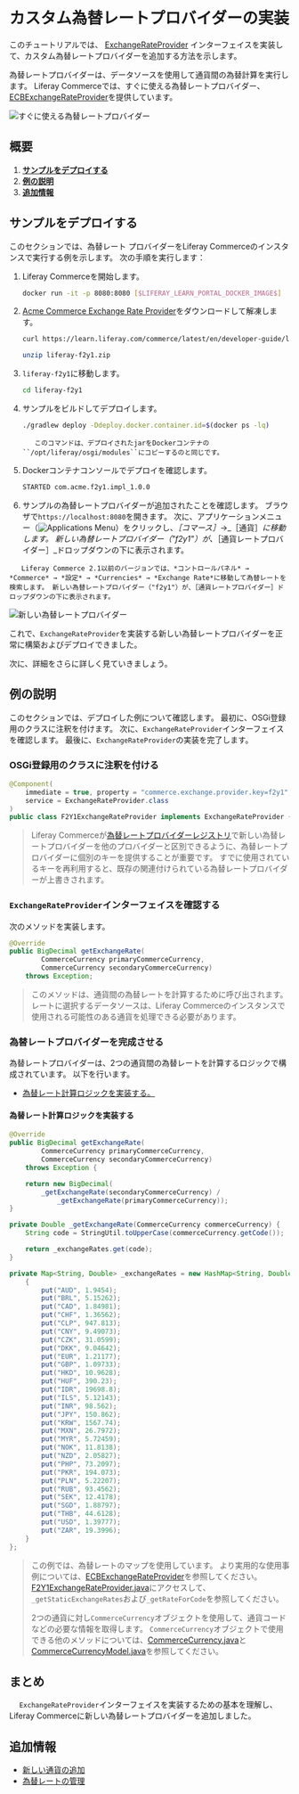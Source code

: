 # カスタム為替レートプロバイダーの実装

このチュートリアルでは、 [ExchangeRateProvider](https://github.com/liferay/liferay-portal/blob/[$LIFERAY_LEARN_PORTAL_GIT_TAG$]/modules/apps/commerce/commerce-currency-api/src/main/java/com/liferay/commerce/currency/util/ExchangeRateProvider.java) インターフェイスを実装して、カスタム為替レートプロバイダーを追加する方法を示します。

為替レートプロバイダーは、データソースを使用して通貨間の為替計算を実行します。 Liferay Commerceでは、すぐに使える為替レートプロバイダー、[ECBExchangeRateProvider](https://github.com/liferay/liferay-portal/blob/[$LIFERAY_LEARN_PORTAL_GIT_TAG$]/modules/apps/commerce/commerce-currency-service/src/main/java/com/liferay/commerce/currency/internal/util/ECBExchangeRateProvider.java)を提供しています。

![すぐに使える為替レートプロバイダー](./implementing-an-exchange-rate-provider/images/01.png "すぐに使える為替レートプロバイダー")

## 概要

1. [**サンプルをデプロイする**](#deploy-an-example)
1. [**例の説明**](#walk-through-the-example)
1. [**追加情報**](#additional-information)

## サンプルをデプロイする

このセクションでは、為替レート プロバイダーをLiferay Commerceのインスタンスで実行する例を示します。 次の手順を実行します：

1. Liferay Commerceを開始します。

    ```bash
    docker run -it -p 8080:8080 [$LIFERAY_LEARN_PORTAL_DOCKER_IMAGE$]
    ```

1. [Acme Commerce Exchange Rate Provider](./liferay-f2y1.zip)をダウンロードして解凍します。

    ```bash
    curl https://learn.liferay.com/commerce/latest/en/developer-guide/liferay-f2y1.zip -O
    ```

    ```bash
    unzip liferay-f2y1.zip
    ```

1. `liferay-f2y1`に移動します。

    ```bash
    cd liferay-f2y1
    ```

1. サンプルをビルドしてデプロイします。

    ```bash
    ./gradlew deploy -Ddeploy.docker.container.id=$(docker ps -lq)
    ```

    ```{note}
       このコマンドは、デプロイされたjarをDockerコンテナの ``/opt/liferay/osgi/modules``にコピーするのと同じです。
    ```

1. Dockerコンテナコンソールでデプロイを確認します。

    ```bash
    STARTED com.acme.f2y1.impl_1.0.0
    ```

1. サンプルの為替レートプロバイダーが追加されたことを確認します。 ブラウザで`https://localhost:8080`を開きます。 次に、アプリケーションメニュー（![Applications Menu](../../images/icon-applications-menu.png)）をクリックし、_［コマース］_→_［通貨］_に移動します。 新しい為替レートプロバイダー（"f2y1"）が、_［通貨レートプロバイダー］_ドロップダウンの下に表示されます。

```{note}
   Liferay Commerce 2.1以前のバージョンでは、*コントロールパネル* → *Commerce* → *設定* → *Currencies* → *Exchange Rate*に移動して為替レートを検索します。 新しい為替レートプロバイダー（"f2y1"）が、［通貨レートプロバイダー］ドロップダウンの下に表示されます。
```

![新しい為替レートプロバイダー](./implementing-an-exchange-rate-provider/images/02.png "新しい為替レートプロバイダー")

これで、`ExchangeRateProvider`を実装する新しい為替レートプロバイダーを正常に構築およびデプロイできました。

次に、詳細をさらに詳しく見ていきましょう。

## 例の説明

このセクションでは、デプロイした例について確認します。 最初に、OSGi登録用のクラスに注釈を付けます。 次に、`ExchangeRateProvider`インターフェイスを確認します。 最後に、`ExchangeRateProvider`の実装を完了します。

### OSGi登録用のクラスに注釈を付ける

```java
@Component(
    immediate = true, property = "commerce.exchange.provider.key=f2y1",
    service = ExchangeRateProvider.class
)
public class F2Y1ExchangeRateProvider implements ExchangeRateProvider {
```

> Liferay Commerceが[為替レートプロバイダーレジストリ](https://github.com/liferay/liferay-portal/blob/[$LIFERAY_LEARN_PORTAL_GIT_TAG$]/modules/apps/commerce/commerce-currency-service/src/main/java/com/liferay/commerce/currency/internal/util/ExchangeRateProviderRegistryImpl.java)で新しい為替レートプロバイダーを他のプロバイダーと区別できるように、為替レートプロバイダーに個別のキーを提供することが重要です。 すでに使用されているキーを再利用すると、既存の関連付けられている為替レートプロバイダーが上書きされます。

### `ExchangeRateProvider`インターフェイスを確認する

次のメソッドを実装します。

```java
@Override
public BigDecimal getExchangeRate(
        CommerceCurrency primaryCommerceCurrency,
        CommerceCurrency secondaryCommerceCurrency)
    throws Exception;
```

> このメソッドは、通貨間の為替レートを計算するために呼び出されます。 レートに選択するデータソースは、Liferay Commerceのインスタンスで使用される可能性のある通貨を処理できる必要があります。

### 為替レートプロバイダーを完成させる

為替レートプロバイダーは、2つの通貨間の為替レートを計算するロジックで構成されています。 以下を行います。

* [為替レート計算ロジックを実装する。](#implement-the-exchange-rate-calculation-logic)

#### 為替レート計算ロジックを実装する

```java
@Override
public BigDecimal getExchangeRate(
        CommerceCurrency primaryCommerceCurrency,
        CommerceCurrency secondaryCommerceCurrency)
    throws Exception {

    return new BigDecimal(
        _getExchangeRate(secondaryCommerceCurrency) /
            _getExchangeRate(primaryCommerceCurrency));
}

private Double _getExchangeRate(CommerceCurrency commerceCurrency) {
    String code = StringUtil.toUpperCase(commerceCurrency.getCode());

    return _exchangeRates.get(code);
}

private Map<String, Double> _exchangeRates = new HashMap<String, Double>() {
    {
        put("AUD", 1.9454);
        put("BRL", 5.15262);
        put("CAD", 1.84981);
        put("CHF", 1.36562);
        put("CLP", 947.813);
        put("CNY", 9.49073);
        put("CZK", 31.0599);
        put("DKK", 9.04642);
        put("EUR", 1.21177);
        put("GBP", 1.09733);
        put("HKD", 10.9628);
        put("HUF", 390.23);
        put("IDR", 19698.8);
        put("ILS", 5.12143);
        put("INR", 98.562);
        put("JPY", 150.862);
        put("KRW", 1567.74);
        put("MXN", 26.7972);
        put("MYR", 5.72459);
        put("NOK", 11.8138);
        put("NZD", 2.05827);
        put("PHP", 73.2097);
        put("PKR", 194.073);
        put("PLN", 5.22207);
        put("RUB", 93.4562);
        put("SEK", 12.4178);
        put("SGD", 1.88797);
        put("THB", 44.6128);
        put("USD", 1.39777);
        put("ZAR", 19.3996);
    }
};
```

> この例では、為替レートのマップを使用しています。 より実用的な使用事例については、[ECBExchangeRateProvider](https://github.com/liferay/liferay-portal/blob/[$LIFERAY_LEARN_PORTAL_GIT_TAG$]/modules/apps/commerce/commerce-currency-service/src/main/java/com/liferay/commerce/currency/internal/util/ECBExchangeRateProvider.java)を参照してください。 [F2Y1ExchangeRateProvider.java](https://github.com/liferay/liferay-learn/blob/master/docs/commerce/latest/en/developer-guide/implementing-an-exchange-rate-provider/resources/liferay-f2y1.zip/f2y1-impl/src/main/java/com/acme/f2y1/internal/commerce/currency/util/F2Y1ExchangeRateProvider.java)にアクセスして、`_getStaticExchangeRates`および`_getRateForCode`を参照してください。
> 
> 2つの通貨に対し`CommerceCurrency`オブジェクトを使用して、通貨コードなどの必要な情報を取得します。  `CommerceCurrency`オブジェクトで使用できる他のメソッドについては、[CommerceCurrency.java](https://github.com/liferay/liferay-portal/blob/[$LIFERAY_LEARN_PORTAL_GIT_TAG$]/modules/apps/commerce/commerce-currency-api/src/main/java/com/liferay/commerce/currency/model/CommerceCurrency.java)と[CommerceCurrencyModel.java](https://github.com/liferay/liferay-portal/blob/[$LIFERAY_LEARN_PORTAL_GIT_TAG$]/modules/apps/commerce/commerce-currency-api/src/main/java/com/liferay/commerce/currency/model/CommerceCurrencyModel.java)を参照してください。

## まとめ

　 `ExchangeRateProvider`インターフェイスを実装するための基本を理解し、Liferay Commerceに新しい為替レートプロバイダーを追加しました。

## 追加情報

* [新しい通貨の追加](../../store-administration/currencies/adding-a-new-currency.md)
* [為替レートの管理](../../store-administration/currencies/managing-exchange-rates.md)
